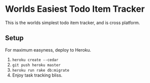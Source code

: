 # Worlds Easiest Todo Item Tracker

This is the worlds simplest todo item tracker, and is cross platform.

## Setup

For maximum easyness, deploy to Heroku.

1. `heroku create --cedar`
1. `git push heroku master`
1. `heroku run rake db:migrate`
1. Enjoy task tracking bliss.
